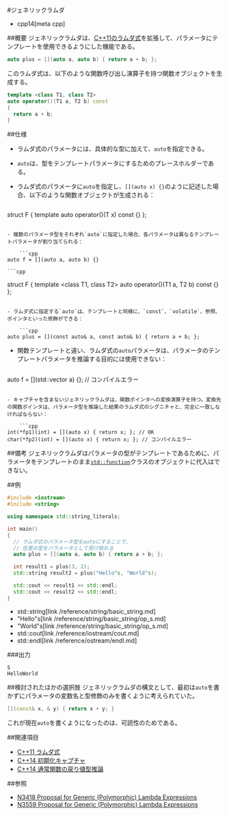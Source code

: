 #ジェネリックラムダ
* cpp14[meta cpp]

##概要
ジェネリックラムダは、[C++11のラムダ式](/lang/cpp11/lambda_expressions.md)を拡張して、パラメータにテンプレートを使用できるようにした機能である。

```cpp
auto plus = [](auto a, auto b) { return a + b; };
```

このラムダ式は、以下のような関数呼び出し演算子を持つ関数オブジェクトを生成する。

```cpp
template <class T1, class T2>
auto operator()(T1 a, T2 b) const
{
  return a + b;
}
```


##仕様
- ラムダ式のパラメータには、具体的な型に加えて、`auto`を指定できる。
- `auto`は、型をテンプレートパラメータにするためのプレースホルダーである。
- ラムダ式のパラメータに`auto`を指定し、`[](auto x) {}`のように記述した場合、以下のような関数オブジェクトが生成される：

    ```cpp
struct F {
  template <class T>
  auto operator()(T x) const {}
};
```

- 複数のパラメータ型をそれぞれ`auto`に指定した場合、各パラメータは異なるテンプレートパラメータが割り当てられる：

    ```cpp
auto f = [](auto a, auto b) {}
```

    ```cpp
struct F {
  template <class T1, class T2>
  auto operator()(T1 a, T2 b) const {}
};
```

- ラムダ式に指定する`auto`は、テンプレートと同様に、`const`、`volatile`、参照、ポインタといった修飾ができる：

    ```cpp
auto plus = [](const auto& a, const auto& b) { return a + b; };
```

- 関数テンプレートと違い、ラムダ式の`auto`パラメータは、パラメータのテンプレートパラメータを推論する目的には使用できない：

    ```cpp
auto f = [](std::vector<auto> a) {}; // コンパイルエラー
```

- キャプチャを含まないジェネリックラムダは、関数ポインタへの変換演算子を持つ。変換先の関数ポインタは、パラメータ型を推論した結果のラムダ式のシグニチャと、完全に一致しなければならない：

    ```cpp
int(*fp1)(int) = [](auto x) { return x; }; // OK
char(*fp2)(int) = [](auto x) { return x; }; // コンパイルエラー
```


##備考
ジェネリックラムダはパラメータの型がテンプレートであるために、パラメータをテンプレートのまま[`std::function`](/reference/functional/function.md)クラスのオブジェクトに代入はできない。


##例
```cpp
#include <iostream>
#include <string>

using namespace std::string_literals;

int main()
{
  // ラムダ式のパラメータ型をautoにすることで、
  // 任意の型をパラメータとして受け取れる
  auto plus = [](auto a, auto b) { return a + b; };

  int result1 = plus(3, 2);
  std::string result2 = plus("Hello"s, "World"s);

  std::cout << result1 << std::endl;
  std::cout << result2 << std::endl;
}
```
* std::string[link /reference/string/basic_string.md]
* "Hello"s[link /reference/string/basic_string/op_s.md]
* "World"s[link /reference/string/basic_string/op_s.md]
* std::cout[link /reference/iostream/cout.md]
* std::endl[link /reference/ostream/endl.md]

###出力
```
5
HelloWorld
```

##検討されたほかの選択肢
ジェネリックラムダの構文として、最初は`auto`を書かずにパラメータの変数名と型修飾のみを書くように考えられていた。

```cpp
[](const& x, & y) { return x + y; }
```

これが現在`auto`を書くようになったのは、可読性のためである。


##関連項目
- [C++11 ラムダ式](/lang/cpp11/lambda_expressions.md)
- [C++14 初期化キャプチャ](initialize_capture.md.nolink)
- [C++14 通常関数の戻り値型推論](return-type-deduction-for-normal-functions.md.nolink)


##参照
- [N3418 Proposal for Generic (Polymorphic) Lambda Expressions](http://www.open-std.org/jtc1/sc22/wg21/docs/papers/2012/n3418.pdf)
- [N3559 Proposal for Generic (Polymorphic) Lambda Expressions](http://www.open-std.org/jtc1/sc22/wg21/docs/papers/2013/n3559.pdf)

